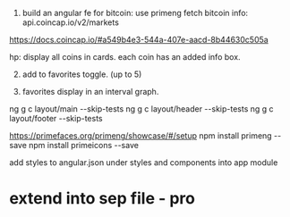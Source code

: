 1. build an angular fe for bitcoin:
use primeng
fetch bitcoin info:
api.coincap.io/v2/markets

https://docs.coincap.io/#a549b4e3-544a-407e-aacd-8b44630c505a

hp:
display all coins in cards.
each coin has an added info box.

2. add to favorites toggle.
(up to 5)

3. favorites display in an interval graph.

ng g c layout/main --skip-tests
ng g c layout/header --skip-tests
ng g c layout/footer --skip-tests

https://primefaces.org/primeng/showcase/#/setup
npm install primeng --save
npm install primeicons --save

add styles to angular.json under styles and components into app module 
# extend into sep file - pro
